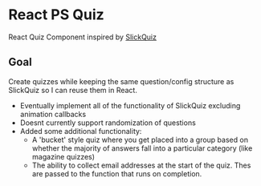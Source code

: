 # React PS Quiz
React Quiz Component inspired by [SlickQuiz](https://github.com/jewlofthelotus/SlickQuiz)

## Goal
Create quizzes while keeping the same question/config structure as SlickQuiz so I can reuse them in React.

* Eventually implement all of the functionality of SlickQuiz excluding animation callbacks
* Doesnt currently support randomization of questions
* Added some additional functionality:
	* A 'bucket' style quiz where you get placed into a group based on whether the majority of answers fall into a particular category (like magazine quizzes)
	* The ability to collect email addresses at the start of the quiz. Thes are passed to the function that runs on completion.